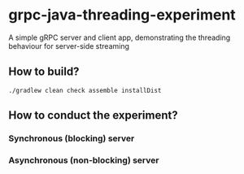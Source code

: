 # grpc-java-threading-experiment
A simple gRPC server and client app, demonstrating the threading behaviour for server-side streaming

## How to build?

```console
./gradlew clean check assemble installDist
```

## How to conduct the experiment?

### Synchronous (blocking) server

### Asynchronous (non-blocking) server


